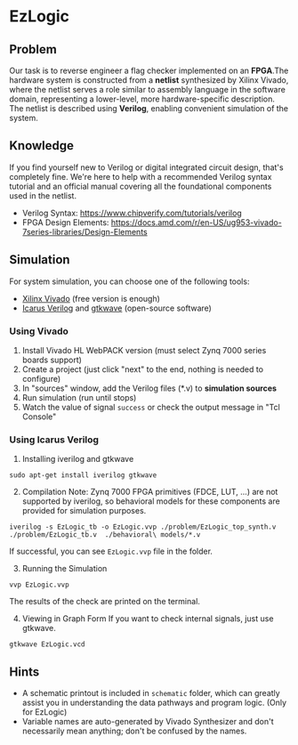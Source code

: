 # EzLogic
## Problem
Our task is to reverse engineer a flag checker implemented on an **FPGA**.The hardware system is constructed from a **netlist** synthesized by Xilinx Vivado, where the netlist serves a role similar to assembly language in the software domain, representing a lower-level, more hardware-specific description. The netlist is described using **Verilog**, enabling convenient simulation of the system.

## Knowledge
If you find yourself new to Verilog or digital integrated circuit design, that's completely fine. We're here to help with a recommended Verilog syntax tutorial and an official manual covering all the foundational components used in the netlist. 

- Verilog Syntax: https://www.chipverify.com/tutorials/verilog
- FPGA Design Elements: https://docs.amd.com/r/en-US/ug953-vivado-7series-libraries/Design-Elements

## Simulation
For system simulation, you can choose one of the following tools: 
- [Xilinx Vivado](https://www.xilinx.com/support/download/index.html/content/xilinx/en/downloadNav/vivado-design-tools.html) (free version is enough)
- [Icarus Verilog](https://github.com/steveicarus/iverilog) and [gtkwave](http://gtkwave.sourceforge.net/) (open-source software)

### Using Vivado
1. Install Vivado HL WebPACK version (must select Zynq 7000 series boards support)
2. Create a project (just click "next" to the end, nothing is needed to configure)
3. In "sources" window, add the Verilog files (*.v) to **simulation sources**
4. Run simulation (run until stops)
5. Watch the value of signal `success` or check the output message in "Tcl Console"

### Using Icarus Verilog
1. Installing iverilog and gtkwave
```
sudo apt-get install iverilog gtkwave
```

2. Compilation
Note: Zynq 7000 FPGA primitives (FDCE, LUT, ...) are not supported by iverilog, so behavioral models for these components are provided for simulation purposes.
```
iverilog -s EzLogic_tb -o EzLogic.vvp ./problem/EzLogic_top_synth.v ./problem/EzLogic_tb.v  ./behavioral\ models/*.v
```
If successful, you can see `EzLogic.vvp` file in the folder.

3. Running the Simulation
```
vvp EzLogic.vvp
```
The results of the check are printed on the terminal.

4. Viewing in Graph Form
If you want to check internal signals, just use gtkwave.
```
gtkwave EzLogic.vcd
```

## Hints
- A schematic printout is included in `schematic` folder, which can greatly assist you in understanding the data pathways and program logic. (Only for EzLogic)
- Variable names are auto-generated by Vivado Synthesizer and don't necessarily mean anything; don't be confused by the names.
